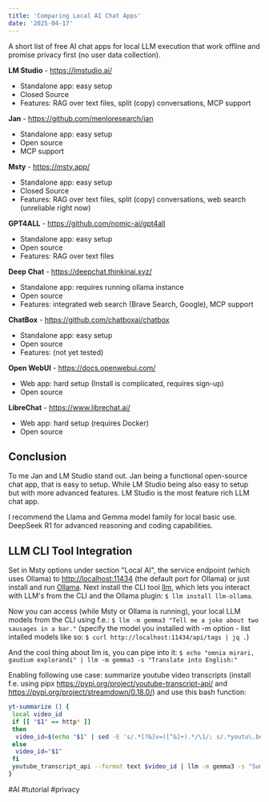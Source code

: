 ```yaml
---
title: 'Comparing Local AI Chat Apps'
date: '2025-04-17'
---
```


A short list of free AI chat apps for local LLM execution that work offline and promise privacy first (no user data collection).

**LM Studio** - <https://lmstudio.ai/>

- Standalone app: easy setup
- Closed Source
- Features: RAG over text files, split (copy) conversations, MCP support

**Jan** - <https://github.com/menloresearch/jan>

- Standalone app: easy setup
- Open source
- MCP support

**Msty** - <https://msty.app/>

- Standalone app: easy setup
- Closed Source
- Features: RAG over text files, split (copy) conversations, web search (unreliable right now)

**GPT4ALL** - <https://github.com/nomic-ai/gpt4all>

- Standalone app: easy setup
- Open source
- Features: RAG over text files

**Deep Chat** - <https://deepchat.thinkinai.xyz/>

- Standalone app: requires running ollama instance
- Open source
- Features: integrated web search (Brave Search, Google), MCP support

**ChatBox** - <https://github.com/chatboxai/chatbox>

- Standalone app: easy setup
- Open source
- Features: (not yet tested)

**Open WebUI** - <https://docs.openwebui.com/>

- Web app: hard setup (Install is complicated, requires sign-up)
- Open source

**LibreChat** - <https://www.librechat.ai/>

- Web app: hard setup (requires Docker)
- Open source

## Conclusion

To me Jan and LM Studio stand out. Jan being a functional open-source chat app, that is easy to setup. While LM Studio being also easy to setup but with more advanced features. LM Studio is the most feature rich LLM chat app.

I recommend the Llama and Gemma model family for local basic use. DeepSeek R1 for advanced reasoning and coding capabilities.

## LLM CLI Tool Integration

Set in Msty options under section "Local AI", the service endpoint (which uses Ollama) to <http://localhost:11434> (the default port for Ollama) or just install and run [Ollama](https://ollama.com/). Next install the CLI tool [llm](https://github.com/simonw/llm?tab=readme-ov-file#installation), which lets you interact with LLM's from the CLI and the Ollama plugin: `$ llm install llm-ollama`.

Now you can access (while Msty or Ollama is running), your local LLM models from the CLI using f.e.: `$ llm -m gemma3 "Tell me a joke about two sausages in a bar."` (specify the model you installed with -m option - list intalled models like so: `$ curl http://localhost:11434/api/tags | jq .`)

And the cool thing about llm is, you can pipe into it: `$ echo "omnia mirari, gaudium explorandi" | llm -m gemma3 -s "Translate into English:"`

Enabling following use case: summarize youtube video transcripts (install f.e. using pipx <https://pypi.org/project/youtube-transcript-api/> and <https://pypi.org/project/streamdown/0.18.0/>) and use this bash function:

```bash
yt-summarize () {
 local video_id
 if [[ "$1" == http* ]]
 then
  video_id=$(echo "$1" | sed -E 's/.*[?&]v=([^&]+).*/\1/; s/.*youtu\.be\/([^?&]+).*/\1/')
 else
  video_id="$1"
 fi
 youtube_transcript_api --format text $video_id | llm -m gemma3 -s "Summarize this transcript. Exclude any mentions of sponsors, advertisements, product placements, or promotional content (e.g., 'This video is sponsored by', 'free trial', '30-day trial', 'promo code', 'Use code', 'Check out', 'Brilliant.org', 'Brilliant', 'NordVPN'). Only include the main educational or informational content and remove the rest:" | streamdown
}
```

#AI #tutorial #privacy
